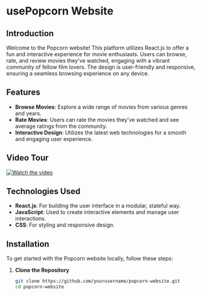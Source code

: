# usePopcorn Website

## Introduction
Welcome to the Popcorn website! This platform utilizes React.js to offer a fun and interactive experience for movie enthusiasts. Users can browse, rate, and review movies they've watched, engaging with a vibrant community of fellow film lovers. The design is user-friendly and responsive, ensuring a seamless browsing experience on any device.

## Features
- **Browse Movies**: Explore a wide range of movies from various genres and years.
- **Rate Movies**: Users can rate the movies they've watched and see average ratings from the community.
- **Interactive Design**: Utilizes the latest web technologies for a smooth and engaging user experience.

## Video Tour
[![Watch the video](https://img.youtube.com/vi/ygi7VC2JBLg/0.jpg)](https://youtu.be/ygi7VC2JBLg)

## Technologies Used
- **React.js**: For building the user interface in a modular, stateful way.
- **JavaScript**: Used to create interactive elements and manage user interactions.
- **CSS**: For styling and responsive design.

## Installation
To get started with the Popcorn website locally, follow these steps:

1. **Clone the Repository**
   ```bash
   git clone https://github.com/yourusername/popcorn-website.git
   cd popcorn-website
